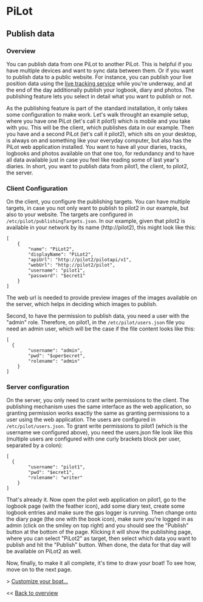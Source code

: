 # PiLot
## Publish data

### Overview
You can publish data from one PiLot to another PiLot. This is helpful if you have multiple devices and want to sync data between them. Or if you want to publish data to a public website. For instance, you can publish your live position data using the [live tracking service](live.md) while you're underway, and at the end of the day additionally publish your logbook, diary and photos. The publishing feature lets you select in detail what you want to publish or not.

As the publishing feature is part of the standard installation, it only takes some configuration to make work. Let's walk throught an example setup, where you have one PiLot (let's call it pilot1) which is mobile and you take with you. This will be the client, which publishes data in our example. Then you have and a second PiLot (let's call it pilot2), which sits on your desktop, is always on and something like your everyday computer, but also has the PiLot web application installed. You want to have all your diaries, tracks, logbooks and photos available on that one too, for redundancy and to have all data available just in case you feel like reading some of last year's diaries. In short, you want to publish data from pilot1, the client, to pilot2, the server.

### Client Configuration
On the client, you configure the publishing targets. You can have multiple targets, in case you not only want to publish to pilot2 in our example, but also to your website. The targets are configured in `/etc/pilot/publishingTargets.json`. In our example, given that pilot2 is available in your network by its name (http://pilot2), this might look like this:

```
[
	{
		"name": "PiLot2",
		"displayName": "PiLot2",
		"apiUrl": "http://pilot2/pilotapi/v1",
		"webUrl": "http://pilot2/pilot",
		"username": "pilot1",
		"password": "$ecret1"
	}
] 
```

The web url is needed to provide preview images of the images available on the server, which helps in deciding which images to publish.

Second, to have the permission to publish data, you need a user with the "admin" role. Therefore, on pilot1, in the `/etc/pilot/users.json` file you need an admin user, which will be the case if the file content looks like this:

```
[
  {
		"username": "admin",
		"pwd": "$uper$ecret",
		"rolename": "admin"
	}
]
```

### Server configuration
On the server, you only need to crant write permissions to the client. The publishing mechanism uses the same interface as the web application, so granting permission works exactly the same as granting permissions to a user using the web application. The users are configured in `/etc/pilot/users.json`. To grant write permissions to pilot1 (which is the username we configured above), you need the users.json file look like this (multiple users are configured with one curly brackets block per user, separated by a colon):
```
[
  {
		"username": "pilot1",
		"pwd": "$ecret1",
		"rolename": "writer"
	}
]
```

That's already it. Now open the pilot web application on pilot1, go to the logbook page (with the feather icon), add some diary text, create some logbook entries and make sure the gps logger is running. Then change onto the diary page (the one with the book icon), make sure you're logged in as admin (click on the smiley on top right) and you should see the "Publish" button at the bottom of the page. Klicking it will show the publishing page, where you can select "PiLot2" as target, then select which data you want to publish and hit the "Publish" button. When done, the data for that day will be available on PiLot2 as well.

Now, finally, to make it all complete, it's time to draw your boat! To see how, move on to the next page.

\> [Customize your boat...](boat.md)

<< [Back to overview](user.md)

